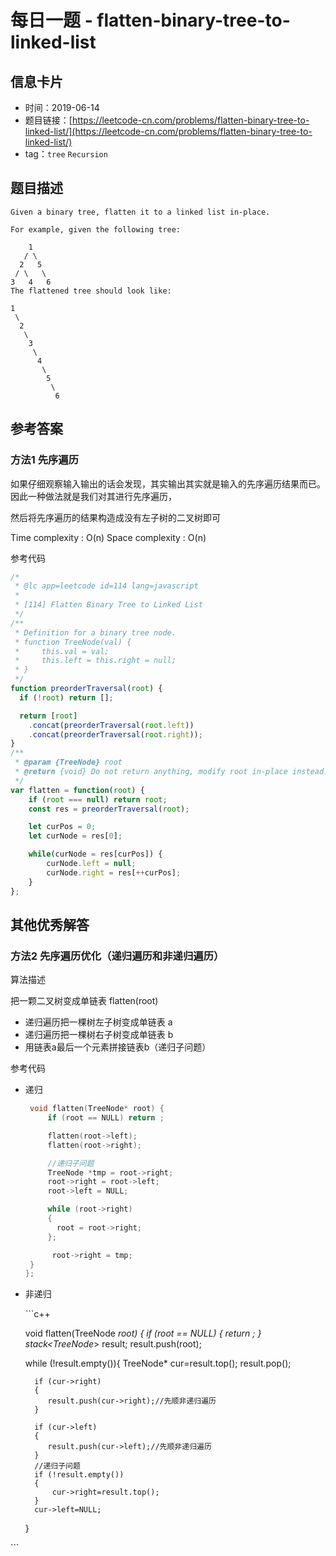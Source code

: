 # 每日一题 - flatten-binary-tree-to-linked-list

## 信息卡片

* 时间：2019-06-14
* 题目链接：[https://leetcode-cn.com/problems/flatten-binary-tree-to-linked-list/](https://leetcode-cn.com/problems/flatten-binary-tree-to-linked-list/)
* tag：`tree`  `Recursion`

## 题目描述

```text
Given a binary tree, flatten it to a linked list in-place.

For example, given the following tree:

    1
   / \
  2   5
 / \   \
3   4   6
The flattened tree should look like:

1
 \
  2
   \
    3
     \
      4
       \
        5
         \
          6
```

## 参考答案

### 方法1 先序遍历

如果仔细观察输入输出的话会发现，其实输出其实就是输入的先序遍历结果而已。 因此一种做法就是我们对其进行先序遍历，

然后将先序遍历的结果构造成没有左子树的二叉树即可

Time complexity : O\(n\) Space complexity : O\(n\)

参考代码

```javascript
/*
 * @lc app=leetcode id=114 lang=javascript
 *
 * [114] Flatten Binary Tree to Linked List
 */
/**
 * Definition for a binary tree node.
 * function TreeNode(val) {
 *     this.val = val;
 *     this.left = this.right = null;
 * }
 */
function preorderTraversal(root) {
  if (!root) return [];

  return [root]
    .concat(preorderTraversal(root.left))
    .concat(preorderTraversal(root.right));
}
/**
 * @param {TreeNode} root
 * @return {void} Do not return anything, modify root in-place instead.
 */
var flatten = function(root) {
    if (root === null) return root;
    const res = preorderTraversal(root);

    let curPos = 0;
    let curNode = res[0];

    while(curNode = res[curPos]) {
        curNode.left = null;
        curNode.right = res[++curPos];
    }
};
```

## 其他优秀解答

### 方法2  先序遍历优化（递归遍历和非递归遍历）

算法描述

把一颗二叉树变成单链表 flatten\(root\)

* 递归遍历把一棵树左子树变成单链表 a
* 递归遍历把一棵树右子树变成单链表 b
* 用链表a最后一个元素拼接链表b（递归子问题）

参考代码

* 递归

  ```cpp
   void flatten(TreeNode* root) {
       if (root == NULL) return ;

       flatten(root->left);
       flatten(root->right);

       //递归子问题
       TreeNode *tmp = root->right;
       root->right = root->left; 
       root->left = NULL;

       while (root->right)
       {
         root = root->right; 
       };

        root->right = tmp; 
   }
  };
  ```

* 非递归

  \`\`\`c++

  void flatten\(TreeNode _root\) { if \(root == NULL\) { return ; } stack&lt;TreeNode_&gt; result; result.push\(root\);

  while \(!result.empty\(\)\){ TreeNode\* cur=result.top\(\); result.pop\(\);

  ```text
    if (cur->right)
    {
       result.push(cur->right);//先顺非递归遍历
    }

    if (cur->left)
    {
       result.push(cur->left);//先顺非递归遍历
    }
    //递归子问题
    if (!result.empty()) 
    {
        cur->right=result.top();
    }
    cur->left=NULL;
  ```

  }

\`\`\`

